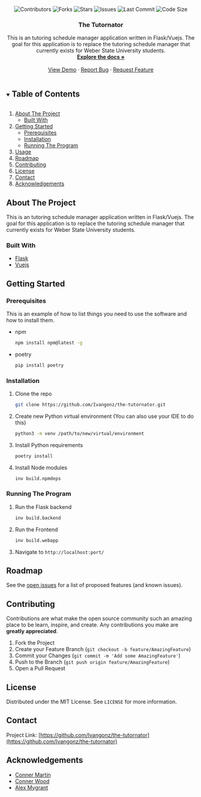 <!--
*** Thanks for checking out the Best-README-Template. If you have a suggestion
*** that would make this better, please fork the repo and create a pull request
*** or simply open an issue with the tag "enhancement".
*** Thanks again! Now go create something AMAZING! :D
***
***
***
*** To avoid retyping too much info. Do a search and replace for the following:
*** github_username, repo_name, twitter_handle, email, project_title, project_description
-->



<!-- PROJECT SHIELDS -->
<!--
*** I'm using markdown "reference style" links for readability.
*** Reference links are enclosed in brackets [ ] instead of parentheses ( ).
*** See the bottom of this document for the declaration of the reference variables
*** for contributors-url, forks-url, etc. This is an optional, concise syntax you may use.
*** https://www.markdownguide.org/basic-syntax/#reference-style-links
-->
<p align="center">
    <img alt="Contributors" src="https://img.shields.io/github/contributors/Ivangonz/the-tutornator"/>
    <img alt="Forks" src="https://img.shields.io/github/forks/Ivangonz/the-tutornator"/>
    <img alt="Stars" src="https://img.shields.io/github/stars/Ivangonz/the-tutornator"/>
    <img alt="Issues" src="https://img.shields.io/github/issues/Ivangonz/the-tutornator"/>
    <img alt="Last Commit" src="https://img.shields.io/github/last-commit/Ivangonz/the-tutornator"/>
    <img alt="Code Size" src="https://img.shields.io/github/languages/code-size/Ivangonz/the-tutornator?color=green"/>
</p>



  <h3 align="center">The Tutornator</h3>

  <p align="center">
    This is an tutoring schedule manager application written in Flask/Vuejs. The goal for this application is to replace the tutoring schedule manager that currently exists for Weber State University students.
    <br />
    <a href="https://github.com/Ivangonz/the-tutornator"><strong>Explore the docs »</strong></a>
    <br />
    <br />
    <a href="https://github.com/Ivangonz/the-tutornator">View Demo</a>
    ·
    <a href="https://github.com/Ivangonz/the-tutornator/issues">Report Bug</a>
    ·
    <a href="https://github.com/Ivangonz/the-tutornator/issues">Request Feature</a>
  </p>
</p>



<!-- TABLE OF CONTENTS -->
<details open="open">
  <summary><h2 style="display: inline-block">Table of Contents</h2></summary>
  <ol>
    <li>
      <a href="#about-the-project">About The Project</a>
      <ul>
        <li><a href="#built-with">Built With</a></li>
      </ul>
    </li>
    <li>
      <a href="#getting-started">Getting Started</a>
      <ul>
        <li><a href="#prerequisites">Prerequisites</a></li>
        <li><a href="#installation">Installation</a></li>
        <li><a href="#Running-The-Program">Running The Program</a></li>
      </ul>
    </li>
    <li><a href="#usage">Usage</a></li>
    <li><a href="#roadmap">Roadmap</a></li>
    <li><a href="#contributing">Contributing</a></li>
    <li><a href="#license">License</a></li>
    <li><a href="#contact">Contact</a></li>
    <li><a href="#acknowledgements">Acknowledgements</a></li>
  </ol>
</details>



<!-- ABOUT THE PROJECT -->
## About The Project

This is an tutoring schedule manager application written in Flask/Vuejs. The goal for this application is to replace the tutoring schedule manager that currently exists for Weber State University students.


### Built With

* [Flask](https://flask.palletsprojects.com/en/1.1.x/)
* [Vuejs](https://vuejs.org/)



<!-- GETTING STARTED -->
## Getting Started

### Prerequisites

This is an example of how to list things you need to use the software and how to install them.
* npm
  ```sh
  npm install npm@latest -g
  ```
* poetry
  ```sh
  pip install poetry
  ```

### Installation

1. Clone the repo
   ```sh
   git clone https://github.com/Ivangonz/the-tutornator.git
   ```
2. Create new Python virtual environment (You can also use your IDE to do this)
   ```sh
   python3 -m venv /path/to/new/virtual/environment
   ```
3. Install Python requirements
   ```sh
   poetry install
   ```
4. Install Node modules
   ```sh
   inv build.npmdeps
   ```

### Running The Program

1. Run the Flask backend
   ```sh
   inv build.backend
   ```
2. Run the Frontend
   ```sh
   inv build.webapp
   ```
3. Navigate to ```http://localhost:port/```



<!-- ROADMAP -->
## Roadmap

See the [open issues](https://github.com/Ivangonz/the-tutornator/issues) for a list of proposed features (and known issues).



<!-- CONTRIBUTING -->
## Contributing

Contributions are what make the open source community such an amazing place to be learn, inspire, and create. Any contributions you make are **greatly appreciated**.

1. Fork the Project
2. Create your Feature Branch (`git checkout -b feature/AmazingFeature`)
3. Commit your Changes (`git commit -m 'Add some AmazingFeature'`)
4. Push to the Branch (`git push origin feature/AmazingFeature`)
5. Open a Pull Request



<!-- LICENSE -->
## License

Distributed under the MIT License. See `LICENSE` for more information.



<!-- CONTACT -->
## Contact

Project Link: [https://github.com/Ivangonz/the-tutornator](https://github.com/Ivangonz/the-tutornator)



<!-- ACKNOWLEDGEMENTS -->
## Acknowledgements

* [Conner Martin](https://github.com/ConnerMM)
* [Conner Wood](https://github.com/connorwood2)
* [Alex Mygrant](https://github.com/alexandermweber)
